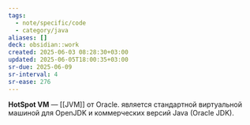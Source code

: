 ```yaml
---
tags:
  - note/specific/code
  - category/java
aliases: []
deck: obsidian::work
created: 2025-06-03 08:28:30+03:00
updated: 2025-06-05T18:00:35+03:00
sr-due: 2025-06-09
sr-interval: 4
sr-ease: 276
---
```


**HotSpot VM**
—
[[JVM]] от Oracle. является стандартной виртуальной машиной для OpenJDK и коммерческих версий Java (Oracle JDK).
